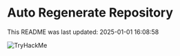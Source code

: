 # Auto Regenerate Repository

This README was last updated: 2025-01-01 16:08:58

 ![TryHackMe](https://tryhackme.com/badge/533634)